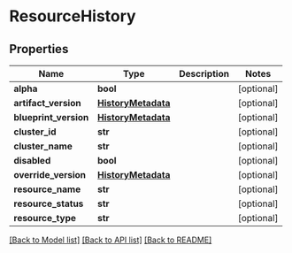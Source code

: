 # ResourceHistory

## Properties
Name | Type | Description | Notes
------------ | ------------- | ------------- | -------------
**alpha** | **bool** |  | [optional] 
**artifact_version** | [**HistoryMetadata**](HistoryMetadata.md) |  | [optional] 
**blueprint_version** | [**HistoryMetadata**](HistoryMetadata.md) |  | [optional] 
**cluster_id** | **str** |  | [optional] 
**cluster_name** | **str** |  | [optional] 
**disabled** | **bool** |  | [optional] 
**override_version** | [**HistoryMetadata**](HistoryMetadata.md) |  | [optional] 
**resource_name** | **str** |  | [optional] 
**resource_status** | **str** |  | [optional] 
**resource_type** | **str** |  | [optional] 

[[Back to Model list]](../README.md#documentation-for-models) [[Back to API list]](../README.md#documentation-for-api-endpoints) [[Back to README]](../README.md)

